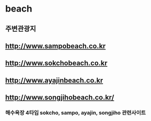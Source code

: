 # beach

## 주변관광지
## http://www.sampobeach.co.kr
## http://www.sokchobeach.co.kr
## http://www.ayajinbeach.co.kr 
## http://www.songjihobeach.co.kr/

### 해수욕장 4타입 sokcho, sampo, ayajin, songjiho 관련사이트
 
